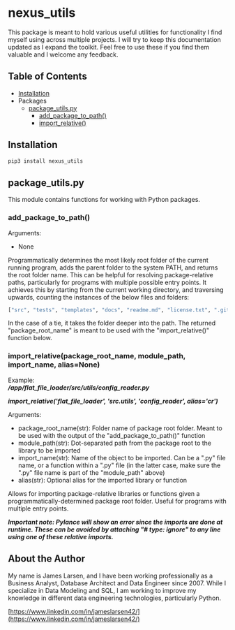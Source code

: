 # nexus_utils
This package is meant to hold various useful utilities for functionality I find myself using across multiple projects.  I will try to keep this documentation updated as I expand the toolkit.  Feel free to use these if you find them valuable and I welcome any feedback.

## Table of Contents

- [Installation](<## Installation>)
- Packages
    - [package_utils.py](<## package_utils.py>)
        - [add_package_to_path()](<### **add_package_to_path()**>)
        - [import_relative()](<### **import_relative(package_root_name, module_path, import_name, alias=None)**>)

## Installation

```python
pip3 install nexus_utils
```

## package_utils.py

This module contains functions for working with Python packages.

### **add_package_to_path()**

Arguments:
 * None

Programmatically determines the most likely root folder of the current running program, adds the parent folder to the system PATH, and returns the root folder name.  This can be helpful for resolving package-relative paths, particularly for programs with multiple possible entry points.  It achieves this by starting from the current working directory, and traversing upwards, counting the instances of the below files and folders:

```python
["src", "tests", "templates", "docs", "readme.md", "license.txt", ".gitignore", "pyproject.toml", "requirements.txt", "poetry.lock", "setup.py", "manifest.in", ".editorconfig"]
```

In the case of a tie, it takes the folder deeper into the path.  The returned "package_root_name" is meant to be used with the "import_relative()" function below.

### **import_relative(package_root_name, module_path, import_name, alias=None)**

Example:  
***/app/flat_file_loader/src/utils/config_reader.py***

***import_relative('flat_file_loader', 'src.utils', 'config_reader', alias='cr')***

Arguments:
 * package_root_name(str): Folder name of package root folder.  Meant to be used with the output of the "add_package_to_path()" function
 * module_path(str): Dot-separated path from the package root to the library to be imported
 * import_name(str): Name of the object to be imported.  Can be a ".py" file name, or a function within a ".py" file (in the latter case, make sure the ".py" file name is part of the "module_path" above)
* alias(str): Optional alias for the imported library or function

Allows for importing package-relative libraries or functions given a programmatically-determined package root folder.  Useful for programs with multiple entry points.

***Important note: Pylance will show an error since the imports are done at runtime.  These can be avoided by attaching "# type: ignore" to any line using one of these relative imports.***

## About the Author

My name is James Larsen, and I have been working professionally as a Business Analyst, Database Architect and Data Engineer since 2007.  While I specialize in Data Modeling and SQL, I am working to improve my knowledge in different data engineering technologies, particularly Python.

[https://www.linkedin.com/in/jameslarsen42/](https://www.linkedin.com/in/jameslarsen42/)